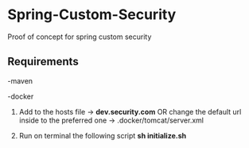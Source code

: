 # Spring-Custom-Security
Proof of concept for spring custom security

## Requirements

-maven

-docker


1. Add to the hosts file -> **dev.security.com** OR change the default url inside to the preferred one -> .docker/tomcat/server.xml

1. Run on terminal the following script **sh initialize.sh**
